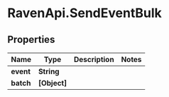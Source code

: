 # RavenApi.SendEventBulk

## Properties
Name | Type | Description | Notes
------------ | ------------- | ------------- | -------------
**event** | **String** |  | 
**batch** | **[Object]** |  | 


